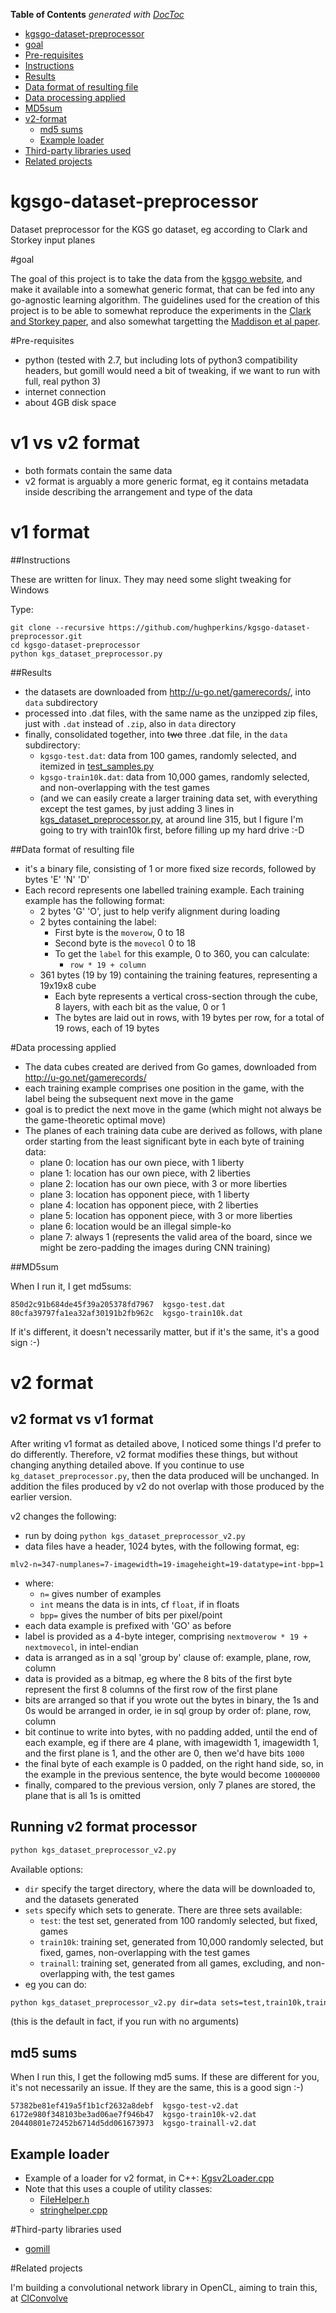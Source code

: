 <!-- START doctoc generated TOC please keep comment here to allow auto update -->
<!-- DON'T EDIT THIS SECTION, INSTEAD RE-RUN doctoc TO UPDATE -->
**Table of Contents**  *generated with [DocToc](https://github.com/thlorenz/doctoc)*

- [kgsgo-dataset-preprocessor](#kgsgo-dataset-preprocessor)
- [goal](#goal)
- [Pre-requisites](#pre-requisites)
- [Instructions](#instructions)
- [Results](#results)
- [Data format of resulting file](#data-format-of-resulting-file)
- [Data processing applied](#data-processing-applied)
- [MD5sum](#md5sum)
- [v2-format](#v2-format)
  - [md5 sums](#md5-sums)
  - [Example loader](#example-loader)
- [Third-party libraries used](#third-party-libraries-used)
- [Related projects](#related-projects)

<!-- END doctoc generated TOC please keep comment here to allow auto update -->

# kgsgo-dataset-preprocessor
Dataset preprocessor for the KGS go dataset, eg according to Clark and Storkey input planes

#goal

The goal of this project is to take the data from the [kgsgo website](http://u-go.net/gamerecords/), and make it available into a somewhat generic format, that can be fed into any go-agnostic learning algorithm.  The guidelines
used for the creation of this project is to be able to somewhat reproduce the experiments in the [Clark and Storkey
paper](http://arxiv.org/abs/1412.3409), and also somewhat targetting the [Maddison et al paper](http://arxiv.org/abs/1412.6564).

#Pre-requisites

* python (tested with 2.7, but including lots of python3 compatibility headers, but gomill would need a bit of tweaking, if we want to run with full, real python 3)
* internet connection
* about 4GB disk space

# v1 vs v2 format

* both formats contain the same data
* v2 format is arguably a more generic format, eg it contains metadata inside describing the arrangement and type of the data

# v1 format

##Instructions

These are written for linux.  They may need some slight tweaking for Windows

Type:

    git clone --recursive https://github.com/hughperkins/kgsgo-dataset-preprocessor.git
    cd kgsgo-dataset-preprocessor
    python kgs_dataset_preprocessor.py

##Results

- the datasets are downloaded from http://u-go.net/gamerecords/, into `data` subdirectory
- processed into .dat files, with the same name as the unzipped zip files, just with `.dat` instead of `.zip`, also in `data` directory
- finally, consolidated together, into ~~two~~ three .dat file, in the `data` subdirectory:
  - `kgsgo-test.dat`: data from 100 games, randomly selected, and itemized in [test_samples.py](test_samples.py)
  - `kgsgo-train10k.dat`: data from 10,000 games, randomly selected, and non-overlapping with the test games
  - (and we can easily create a larger training data set, with everything except the test games, by just adding 3 lines in [kgs_dataset_preprocessor.py](kgs_dataset_preprocessor.py), at around line 315, but I figure I'm going to try with train10k first, before filling up my hard drive :-D

##Data format of resulting file

* it's a binary file, consisting of 1 or more fixed size records, followed by bytes 'E' 'N' 'D'
* Each record represents one labelled training example.  Each training example has the following format:
  * 2 bytes 'G' 'O', just to help verify alignment during loading
  * 2 bytes containing the label:
    * First byte is the `moverow`, 0 to 18
    * Second byte is the `movecol` 0 to 18
    * To get the `label` for this example, 0 to 360, you can calculate:
      * `row * 19 + column`
  * 361 bytes (19 by 19) containing the training features, representing a 19x19x8 cube
     * Each byte represents a vertical cross-section through the cube, 8 layers, with each bit as the value, 0 or 1
     * The bytes are laid out in rows, with 19 bytes per row, for a total of 19 rows, each of 19 bytes

#Data processing applied

* The data cubes created are derived from Go games, downloaded from http://u-go.net/gamerecords/ 
* each training example comprises one position in the game, with the label being the subsequent next move in the game
* goal is to predict the next move in the game (which might not always be the game-theoretic optimal move)
* The planes of each training data cube are derived as follows, with plane order starting from the least significant byte in each byte of training data:
  * plane 0: location has our own piece, with 1 liberty
  * plane 1: location has our own piece, with 2 liberties
  * plane 2: location has our own piece, with 3 or more liberties
  * plane 3: location has opponent piece, with 1 liberty
  * plane 4: location has opponent piece, with 2 liberties
  * plane 5: location has opponent piece, with 3 or more liberties
  * plane 6: location would be an illegal simple-ko
  * plane 7: always 1 (represents the valid area of the board, since we might be zero-padding the images during CNN training)

##MD5sum

When I run it, I get md5sums:
```
850d2c91b684de45f39a205378fd7967  kgsgo-test.dat
80cfa39797fa1ea32af30191b2fb962c  kgsgo-train10k.dat
```
If it's different, it doesn't necessarily matter, but if it's the same, it's a good sign :-)

# v2 format

## v2 format vs v1 format

After writing v1 format as detailed above, I noticed some things I'd prefer to do differently.  Therefore, v2
format modifies these things, but without changing anything detailed above.  If you continue to use `kg_dataset_preprocessor.py`, then the data produced will be unchanged.  In addition the files produced by v2
do not overlap with those produced by the earlier version.

v2 changes the following:
* run by doing `python kgs_dataset_preprocessor_v2.py`
* data files have a header, 1024 bytes, with the following format, eg:
```
mlv2-n=347-numplanes=7-imagewidth=19-imageheight=19-datatype=int-bpp=1
```
* where:
  * `n=` gives number of examples
  * `int` means the data is in ints, cf `float`, if in floats
  * `bpp=` gives the number of bits per pixel/point
* each data example is prefixed with 'GO' as before
* label is provided as a 4-byte integer, comprising `nextmoverow * 19 + nextmovecol`, in intel-endian
* data is arranged as in a sql 'group by' clause of: example, plane, row, column
* data is provided as a bitmap, eg where the 8 bits of the first byte represent the first 8 columns of the first row of the first plane
* bits are arranged so that if you wrote out the bytes in binary, the 1s and 0s would be arranged in order, ie in sql group by order of: plane, row, column
* bit continue to write into bytes, with no padding added, until the end of each example, eg if there are 4 plane, with imagewidth 1, imagewidth 1, and the first plane is 1, and the other are 0, then we'd have bits `1000`
* the final byte of each example is 0 padded, on the right hand side, so, in the example in the previous sentence, the byte would become `10000000`
* finally, compared to the previous version, only 7 planes are stored, the plane that is all 1s is omitted

## Running v2 format processor

```bash
python kgs_dataset_preprocessor_v2.py
```
Available options:
* `dir` specify the target directory, where the data will be downloaded to, and the datasets generated
* `sets` specify which sets to generate.  There are three sets available:
  * `test`: the test set, generated from 100 randomly selected, but fixed, games
  * `train10k`: training set, generated from 10,000 randomly selected, but fixed, games, non-overlapping with the test games
  * `trainall`: training set, generated from all games, excluding, and non-overlapping with, the test games
* eg you can do:
```bash
python kgs_dataset_preprocessor_v2.py dir=data sets=test,train10k,trainall
```
(this is the default in fact, if you run with no arguments)

## md5 sums

When I run this, I get the following md5 sums.  If these are different for you, it's not necessarily an issue.  If they are the same, this is a good sign :-)

```
57382be81ef419a5f1b1cf2632a8debf  kgsgo-test-v2.dat
6172e980f348103be3ad06ae7f946b47  kgsgo-train10k-v2.dat
20440801e72452b6714d5dd061673973  kgsgo-trainall-v2.dat
```

## Example loader

* Example of a loader for v2 format, in C++: [Kgsv2Loader.cpp](https://github.com/hughperkins/ClConvolve/blob/64783ebd2b0912f1f8d616cb497156199642b7c0/src/Kgsv2Loader.cpp)
* Note that this uses a couple of utility classes:
  * [FileHelper.h](https://github.com/hughperkins/ClConvolve/blob/64783ebd2b0912f1f8d616cb497156199642b7c0/src/FileHelper.h)
  * [stringhelper.cpp](https://github.com/hughperkins/ClConvolve/blob/64783ebd2b0912f1f8d616cb497156199642b7c0/src/stringhelper.cpp)

#Third-party libraries used

* [gomill](https://github.com/mattheww/gomill.git)

#Related projects

I'm building a convolutional network library in OpenCL, aiming to train this, at [ClConvolve](https://github.com/hughperkins/ClConvolve)

